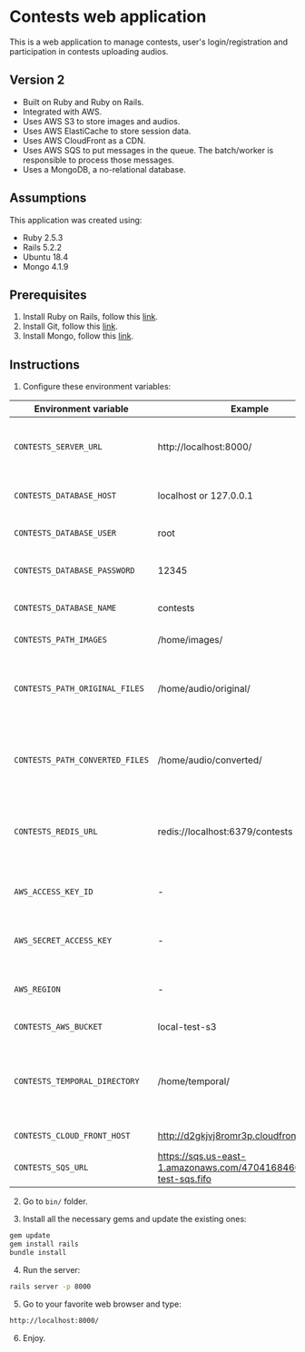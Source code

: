 # Contests web application

This is a web application to manage contests, user's login/registration and participation in contests uploading audios.

## Version 2

* Built on Ruby and Ruby on Rails.
* Integrated with AWS.
* Uses AWS S3 to store images and audios.
* Uses AWS ElastiCache to store session data.
* Uses AWS CloudFront as a CDN.
* Uses AWS SQS to put messages in the queue. The batch/worker is responsible to process those messages.
* Uses a MongoDB, a no-relational database.

## Assumptions

This application was created using:

* Ruby 2.5.3
* Rails 5.2.2
* Ubuntu 18.4
* Mongo 4.1.9

## Prerequisites

1) Install Ruby on Rails, follow this [link](https://gorails.com/setup/ubuntu/18.04).
2) Install Git, follow this [link](https://www.liquidweb.com/kb/install-git-ubuntu-16-04-lts/).
3) Install Mongo, follow this [link](https://www.digitalocean.com/community/tutorials/how-to-install-mongodb-on-ubuntu-18-04).

## Instructions

1) Configure these environment variables:

|Environment variable|Example|Description|
|-|-|-|
|`CONTESTS_SERVER_URL`|http://localhost:8000/|The server URL where web application is deployed|
|`CONTESTS_DATABASE_HOST`|localhost or 127.0.0.1|The database host|
|`CONTESTS_DATABASE_USER`|root|The database user|
|`CONTESTS_DATABASE_PASSWORD`|12345|The database password|
|`CONTESTS_DATABASE_NAME`|contests|The database name|
|`CONTESTS_PATH_IMAGES`|/home/images/|The path for images|
|`CONTESTS_PATH_ORIGINAL_FILES`|/home/audio/original/|The path where *ORIGINAL* audio files will be stored|
|`CONTESTS_PATH_CONVERTED_FILES`|/home/audio/converted/|The path where *CONVERTED* audio files will be stored|
|`CONTESTS_REDIS_URL`|redis://localhost:6379/contests|The redis server. This environment variable has no value by default|
|`AWS_ACCESS_KEY_ID`|-|The AWS key ID for AWS S3 service|
|`AWS_SECRET_ACCESS_KEY`|-|The AWS access key for AWS S3 service|
|`AWS_REGION`|-|The AWS region for AWS S3 service|
|`CONTESTS_AWS_BUCKET`|local-test-s3|The S3 bucket name|
|`CONTESTS_TEMPORAL_DIRECTORY`|/home/temporal/|Path to save temporal images and audios before to upload those to S3|
|`CONTESTS_CLOUD_FRONT_HOST`|http://d2gkjvj8romr3p.cloudfront.net/|CloudFront host|
|`CONTESTS_SQS_URL`|https://sqs.us-east-1.amazonaws.com/470416846005/local-test-sqs.fifo|AWS SQS URL|

2) Go to `bin/` folder.

3) Install all the necessary gems and update the existing ones:

```bash
gem update
gem install rails
bundle install
```

4) Run the server:

```bash
rails server -p 8000
```

5) Go to your favorite web browser and type:

```bash
http://localhost:8000/
```

6) Enjoy.
